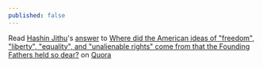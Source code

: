 ```yaml
---
published: false
---
```

<span class='quora-content-embed' data-name='Where-did-the-American-ideas-of-freedom-liberty-equality-and-unalienable-rights-come-from-that-the-Founding-Fathers-held-so-dear/answer/Hashin-Jithu'>Read <a class='quora-content-link' data-width='560' data-height='260' href='https://www.quora.com/Where-did-the-American-ideas-of-freedom-liberty-equality-and-unalienable-rights-come-from-that-the-Founding-Fathers-held-so-dear/answer/Hashin-Jithu' data-type='answer' data-id='90491251' data-key='23fff9316665383590096c3506bb6921' load-full-answer='False' data-embed='2r8xvvK'><a href='https://www.quora.com/Hashin-Jithu'>Hashin Jithu</a>&#039;s <a href='/Where-did-the-American-ideas-of-freedom-liberty-equality-and-unalienable-rights-come-from-that-the-Founding-Fathers-held-so-dear#ans90491251'>answer</a> to <a href='/Where-did-the-American-ideas-of-freedom-liberty-equality-and-unalienable-rights-come-from-that-the-Founding-Fathers-held-so-dear' ref='canonical'><span class="rendered_qtext">Where did the American ideas of &quot;freedom&quot;, &quot;liberty&quot;, &quot;equality&quot;, and &quot;unalienable rights&quot; come from that the Founding Fathers held so dear?</span></a></a> on <a href='https://www.quora.com'>Quora</a><script type="text/javascript" src="https://www.quora.com/widgets/content"></script></span>